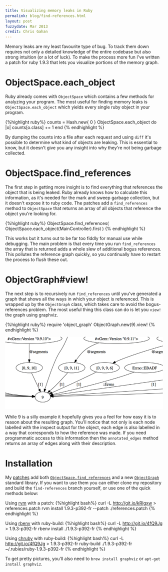 ```yaml
---
title: Visualizing memory leaks in Ruby
permalink: blog/find-references.html
layout: post
fuzzydate: Mar 2013
credit: Chris Gahan
---
```


Memory leaks are my least favourite type of bug. To track them down requires not only a detailed knowledge of the entire codebase but also strong intuition (or a lot of luck). To make the process more fun I've written a patch for ruby 1.9.3 that lets you visualize portions of the memory graph.

ObjectSpace.each_object
=======================

Ruby already comes with `ObjectSpace` which contains a few methods for analyzing your program. The most useful for finding memory leaks is `ObjectSpace.each_object` which yields every single ruby object in your program.

{%highlight ruby%}
counts = Hash.new{ 0 }
ObjectSpace.each_object do |o|
  counts[o.class] += 1
end
{% endhighlight %}

By dumping the counts into a file after each request and using `diff` it's possible to determine what kind of objects are leaking. This is essential to know, but it doesn't give you any insight into why they're not being garbage collected.

ObjectSpace.find_references
===========================

The first step in getting more insight is to find everything that references the object that is being leaked. Ruby already knows how to calculate this information, as it's needed for the mark and sweep garbage collection, but it doesn't expose it to ruby code. The patches add a `find_references` method to `ObjectSpace` that returns an array of all objects that reference the object you're looking for.

{%highlight ruby%}
ObjectSpace.find_references(
  ObjectSpace.each_object(MainController).first
)
{% endhighlight %}

This works but it turns out to be far too fiddly for manual use while debugging. The main problem is that every time you run `find_references` the array that is returned adds a whole slew of additional bogus references. This pollutes the reference graph quickly, so you continually have to restart the process to flush these out.

ObjectGraph#view!
=================

The next step is to recursively run `find_references` until you've generated a graph that shows all the ways in which your object is referenced. This is wrapped up by the `ObjectGraph` class, which takes care to avoid the bogus-references problem. The most useful thing this class can do is let you `view!` the graph using graphviz.

{%highlight ruby%}
require 'object_graph'
ObjectGraph.new(9).view!
{% endhighlight %}

<div class="highlight">
<a href="../images/references.pdf"><img src="../images/references-preview.png"></a>
</div>

While 9 is a silly example it hopefully gives you a feel for how easy it is to reason about the resulting graph. You'll notice that not only is each node labelled with the inspect output for the object, each edge is also labelled in a way that corresponds to how the reference was made. If you need programmatic access to this information then the `annotated_edges` method returns an array of edges along with their description.

Installation
============

My [patches](https://github.com/ConradIrwin/ruby/commits/find-references) add both [`ObjectSpace.find_references`](https://github.com/ConradIrwin/ruby/commit/af5266875503d58b9fd16a6748d71649e69af922) and  a new [`ObjectGraph`](https://github.com/ConradIrwin/ruby/blob/find-references/lib/object_graph.rb) standard library. If you want to use them you can either clone my repository and build the `find-references` branch yourself, or use one of the quick methods below:

Using [rvm](http://rvm.io) with a patch:
{%highlight bash%}
curl -L http://git.io/kRIgxw > references.patch
rvm install 1.9.3-p392-fr --patch ./references.patch
{% endhighlight %}

Using [rbenv](https://github.com/sstephenson/rbenv) with ruby-build:
{%highlight bash%}
curl -L http://git.io/4fQ9Jg > 1.9.3-p392-fr
rbenv install ./1.9.3-p392-fr
{% endhighlight %}

Using [chruby](https://github.com/postmodern/chruby) with ruby-build:
{%highlight bash%}
curl -L http://git.io/4fQ9Jg > 1.9.3-p392-fr
ruby-build ./1.9.3-p392-fr ~/.rubies/ruby-1.9.3-p392-fr
{% endhighlight %}

To get pretty pictures, you'll also need to `brew install graphviz` or `apt-get install graphviz`.

